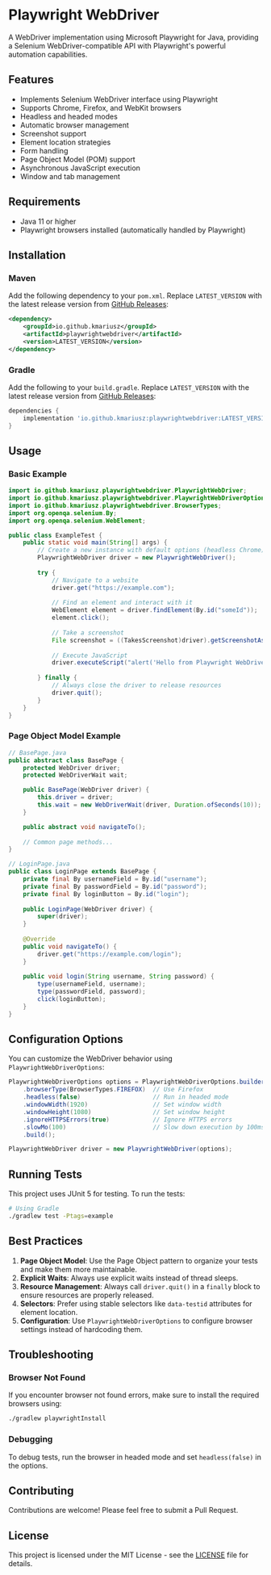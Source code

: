 # Playwright WebDriver

A WebDriver implementation using Microsoft Playwright for Java, providing a Selenium WebDriver-compatible API with Playwright's powerful automation capabilities.

## Features

- Implements Selenium WebDriver interface using Playwright
- Supports Chrome, Firefox, and WebKit browsers
- Headless and headed modes
- Automatic browser management
- Screenshot support
- Element location strategies
- Form handling
- Page Object Model (POM) support
- Asynchronous JavaScript execution
- Window and tab management

## Requirements

- Java 11 or higher
- Playwright browsers installed (automatically handled by Playwright)

## Installation

### Maven

Add the following dependency to your `pom.xml`. 
Replace `LATEST_VERSION` with the latest release version from [GitHub Releases](https://github.com/KMariusz/PlaywrightWebDriver/releases):

```xml
<dependency>
    <groupId>io.github.kmariusz</groupId>
    <artifactId>playwrightwebdriver</artifactId>
    <version>LATEST_VERSION</version>
</dependency>
```

### Gradle

Add the following to your `build.gradle`. 
Replace `LATEST_VERSION` with the latest release version from [GitHub Releases](https://github.com/KMariusz/PlaywrightWebDriver/releases):

```groovy
dependencies {
    implementation 'io.github.kmariusz:playwrightwebdriver:LATEST_VERSION'
}
```

## Usage

### Basic Example

```java
import io.github.kmariusz.playwrightwebdriver.PlaywrightWebDriver;
import io.github.kmariusz.playwrightwebdriver.PlaywrightWebDriverOptions;
import io.github.kmariusz.playwrightwebdriver.BrowserTypes;
import org.openqa.selenium.By;
import org.openqa.selenium.WebElement;

public class ExampleTest {
    public static void main(String[] args) {
        // Create a new instance with default options (headless Chrome)
        PlaywrightWebDriver driver = new PlaywrightWebDriver();
        
        try {
            // Navigate to a website
            driver.get("https://example.com");
            
            // Find an element and interact with it
            WebElement element = driver.findElement(By.id("someId"));
            element.click();
            
            // Take a screenshot
            File screenshot = ((TakesScreenshot)driver).getScreenshotAs(OutputType.FILE);
            
            // Execute JavaScript
            driver.executeScript("alert('Hello from Playwright WebDriver!');");
            
        } finally {
            // Always close the driver to release resources
            driver.quit();
        }
    }
}
```

### Page Object Model Example

```java
// BasePage.java
public abstract class BasePage {
    protected WebDriver driver;
    protected WebDriverWait wait;

    public BasePage(WebDriver driver) {
        this.driver = driver;
        this.wait = new WebDriverWait(driver, Duration.ofSeconds(10));
    }

    public abstract void navigateTo();
    
    // Common page methods...
}

// LoginPage.java
public class LoginPage extends BasePage {
    private final By usernameField = By.id("username");
    private final By passwordField = By.id("password");
    private final By loginButton = By.id("login");
    
    public LoginPage(WebDriver driver) {
        super(driver);
    }
    
    @Override
    public void navigateTo() {
        driver.get("https://example.com/login");
    }
    
    public void login(String username, String password) {
        type(usernameField, username);
        type(passwordField, password);
        click(loginButton);
    }
}
```

## Configuration Options

You can customize the WebDriver behavior using `PlaywrightWebDriverOptions`:

```java
PlaywrightWebDriverOptions options = PlaywrightWebDriverOptions.builder()
    .browserType(BrowserTypes.FIREFOX)  // Use Firefox
    .headless(false)                    // Run in headed mode
    .windowWidth(1920)                  // Set window width
    .windowHeight(1080)                 // Set window height
    .ignoreHTTPSErrors(true)            // Ignore HTTPS errors
    .slowMo(100)                        // Slow down execution by 100ms
    .build();

PlaywrightWebDriver driver = new PlaywrightWebDriver(options);
```

## Running Tests

This project uses JUnit 5 for testing. To run the tests:

```bash
# Using Gradle
./gradlew test -Ptags=example
```

## Best Practices

1. **Page Object Model**: Use the Page Object pattern to organize your tests and make them more maintainable.
2. **Explicit Waits**: Always use explicit waits instead of thread sleeps.
3. **Resource Management**: Always call `driver.quit()` in a `finally` block to ensure resources are properly released.
4. **Selectors**: Prefer using stable selectors like `data-testid` attributes for element location.
5. **Configuration**: Use `PlaywrightWebDriverOptions` to configure browser settings instead of hardcoding them.

## Troubleshooting

### Browser Not Found
If you encounter browser not found errors, make sure to install the required browsers using:

```bash
./gradlew playwrightInstall
```

### Debugging
To debug tests, run the browser in headed mode and set `headless(false)` in the options.

## Contributing

Contributions are welcome! Please feel free to submit a Pull Request.

## License

This project is licensed under the MIT License - see the [LICENSE](LICENSE) file for details.
